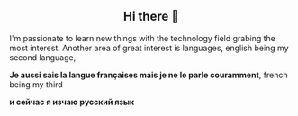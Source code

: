 <h2 align="center"> Hi there 👋</h2>
I'm passionate to learn new things with the technology field grabing the most interest.
Another area of great interest is languages, english being my second language,

**Je aussi sais la langue françaises mais je ne le parle couramment**, french being my third

**и сейчас я изчаю русский язык**
